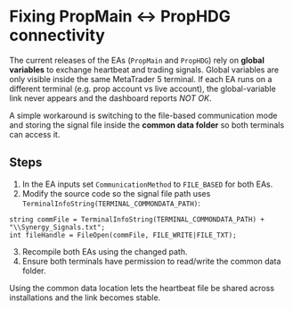 # Fixing PropMain ↔ PropHDG connectivity

The current releases of the EAs (`PropMain` and `PropHDG`) rely on **global variables** to exchange heartbeat and trading signals. Global variables are only visible inside the same MetaTrader 5 terminal. If each EA runs on a different terminal (e.g. prop account vs live account), the global-variable link never appears and the dashboard reports *NOT OK*.

A simple workaround is switching to the file-based communication mode and storing the signal file inside the **common data folder** so both terminals can access it.

## Steps
1. In the EA inputs set `CommunicationMethod` to `FILE_BASED` for both EAs.
2. Modify the source code so the signal file path uses `TerminalInfoString(TERMINAL_COMMONDATA_PATH)`:

```mql5
string commFile = TerminalInfoString(TERMINAL_COMMONDATA_PATH) + "\\Synergy_Signals.txt";
int fileHandle = FileOpen(commFile, FILE_WRITE|FILE_TXT);
```
3. Recompile both EAs using the changed path.
4. Ensure both terminals have permission to read/write the common data folder.

Using the common data location lets the heartbeat file be shared across installations and the link becomes stable.
